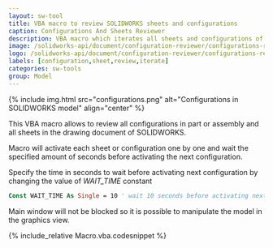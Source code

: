 ```yaml
---
layout: sw-tool
title: VBA macro to review SOLIDWORKS sheets and configurations
caption: Configurations And Sheets Reviewer
description: VBA macro which iterates all sheets and configurations of SOLIDWORKS file and activates each one by one
image: /solidworks-api/document/configuration-reviewer/configurations-reviewer.png
logo: /solidworks-api/document/configuration-reviewer/configurations-reviewer.svg
labels: [configuration,sheet,review,iterate]
categories: sw-tools
group: Model
---
```

{% include img.html src="configurations.png" alt="Configurations in SOLIDWORKS model" align="center" %}

This VBA macro allows to review all configurations in part or assembly and all sheets in the drawing document of SOLIDWORKS.

Macro will activate each sheet or configuration one by one and wait the specified amount of seconds before activating the next configuration.

Specify the time in seconds to wait before activating next configuration by changing the value of *WAIT_TIME* constant

~~~vb
Const WAIT_TIME As Single = 10 ' wait 10 seconds before activating next configuration or sheet
~~~

Main window will not be blocked so it is possible to manipulate the model in the graphics view.

{% include_relative Macro.vba.codesnippet %}
